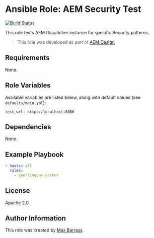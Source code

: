 # Ansible Role: AEM Security Test

[![Build Status](https://travis-ci.org/aemdesign/ansible-role-aem-security-test.svg?branch=master)](https://travis-ci.org/aemdesign/ansible-role-aem-security-test)


This role tests AEM Dispatcher instance for specific Security patterns.
> This role was developed as part of
> [AEM.Design](http://aem.design/)

## Requirements

None.

## Role Variables

Available variables are listed below, along with default values (see `defaults/main.yml`):

    test_url: http://localhost:8080


## Dependencies

None.

## Example Playbook

```yaml
- hosts: all
  roles:
    - geerlingguy.docker
```

## License

Apache 2.0

## Author Information

This role was created by [Max Barrass](https://aem.design/).
